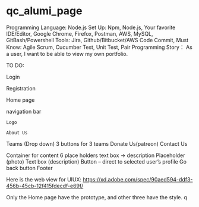 # qc_alumi_page

Programming Language: Node.js
Set Up: Npm, Node.js, Your favorite IDE/Editor, Google Chrome, Firefox, Postman, AWS, MySQL, GitBash/Powershell
Tools: Jira, Github/Bitbucket/AWS Code Commit,
Must Know: Agile Scrum, Cucumber Test, Unit Test, Pair Programming
Story：
    As a user, I want to be able to view my own portfolio. 
    
TO DO:

Login

Registration

Home page

navigation bar

    Logo

    About Us 
  Teams (Drop down)
    3 buttons for 3 teams
   Donate Us(patreon)
  Contact Us


Container for content
6 place holders
text box -> description
Placeholder (photo)
Text box (description)
Button – direct to selected user’s profile
Go back button
Footer

Here is the web view for UIUX:
https://xd.adobe.com/spec/90aed594-ddf3-456b-45cb-12f415fdecdf-e69f/

Only the Home page have the prototype, and other three have the style.
q
